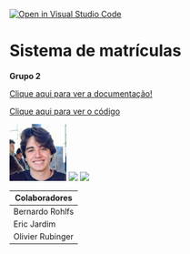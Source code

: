 [![Open in Visual Studio Code](https://classroom.github.com/assets/open-in-vscode-c66648af7eb3fe8bc4f294546bfd86ef473780cde1dea487d3c4ff354943c9ae.svg)](https://classroom.github.com/online_ide?assignment_repo_id=10112154&assignment_repo_type=AssignmentRepo)

# Sistema de matrículas

**Grupo 2**

[Clique aqui para ver a documentação!](./projeto/)

[Clique aqui para ver o código](./implementacao/)

 ![](./projeto/imagens-colaboradores/colaborador1.jpg)
 ![](./projeto/imagens-colaboradores/colaborador2.jpeg)
 ![](./projeto/imagens-colaboradores/colaborador3.png)

 | Colaboradores |
 | --- |
 | Bernardo Rohlfs |
 | Eric Jardim |
 | Olivier Rubinger |
